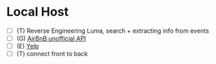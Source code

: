 # Local Host

- [ ] (T) Reverse Engineering Luma, search + extracting info from events 
- [ ] (G) [AirBnB unofficial API](https://github.com/HalmonLui/airbnb-api)
- [ ] (E) [Yelp](https://docs.developer.yelp.com/reference/v3_business_search)
- [ ] (T) connect front to back